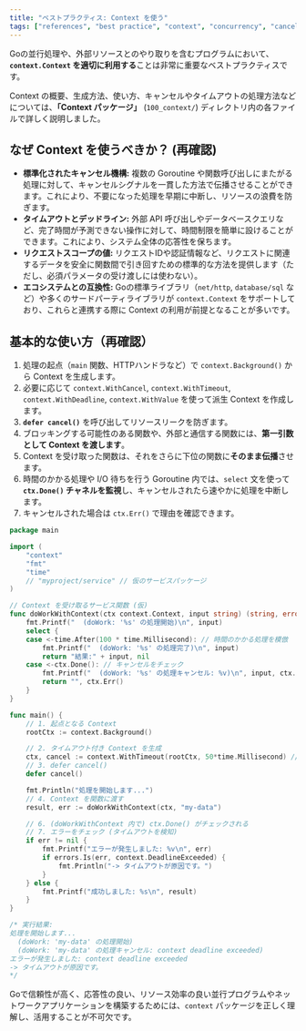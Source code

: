 ```yaml
---
title: "ベストプラクティス: Context を使う"
tags: ["references", "best practice", "context", "concurrency", "cancel", "timeout", "deadline"]
---
```


Goの並行処理や、外部リソースとのやり取りを含むプログラムにおいて、**`context.Context` を適切に利用する**ことは非常に重要なベストプラクティスです。

Context の概要、生成方法、使い方、キャンセルやタイムアウトの処理方法などについては、**「Context パッケージ」** (`100_context/`) ディレクトリ内の各ファイルで詳しく説明しました。

## なぜ Context を使うべきか？ (再確認)

*   **標準化されたキャンセル機構:** 複数の Goroutine や関数呼び出しにまたがる処理に対して、キャンセルシグナルを一貫した方法で伝播させることができます。これにより、不要になった処理を早期に中断し、リソースの浪費を防ぎます。
*   **タイムアウトとデッドライン:** 外部 API 呼び出しやデータベースクエリなど、完了時間が予測できない操作に対して、時間制限を簡単に設けることができます。これにより、システム全体の応答性を保ちます。
*   **リクエストスコープの値:** リクエストIDや認証情報など、リクエストに関連するデータを安全に関数間で引き回すための標準的な方法を提供します（ただし、必須パラメータの受け渡しには使わない）。
*   **エコシステムとの互換性:** Goの標準ライブラリ（`net/http`, `database/sql` など）や多くのサードパーティライブラリが `context.Context` をサポートしており、これらと連携する際に Context の利用が前提となることが多いです。

## 基本的な使い方（再確認）

1.  処理の起点（`main` 関数、HTTPハンドラなど）で `context.Background()` から Context を生成します。
2.  必要に応じて `context.WithCancel`, `context.WithTimeout`, `context.WithDeadline`, `context.WithValue` を使って派生 Context を作成します。
3.  **`defer cancel()`** を呼び出してリソースリークを防ぎます。
4.  ブロッキングする可能性のある関数や、外部と通信する関数には、**第一引数として Context を渡します**。
5.  Context を受け取った関数は、それをさらに下位の関数に**そのまま伝播**させます。
6.  時間のかかる処理や I/O 待ちを行う Goroutine 内では、`select` 文を使って **`ctx.Done()` チャネルを監視**し、キャンセルされたら速やかに処理を中断します。
7.  キャンセルされた場合は `ctx.Err()` で理由を確認できます。

```go title="Context を使う基本的な流れ (イメージ)"
package main

import (
	"context"
	"fmt"
	"time"
	// "myproject/service" // 仮のサービスパッケージ
)

// Context を受け取るサービス関数 (仮)
func doWorkWithContext(ctx context.Context, input string) (string, error) {
	fmt.Printf("  (doWork: '%s' の処理開始)\n", input)
	select {
	case <-time.After(100 * time.Millisecond): // 時間のかかる処理を模倣
		fmt.Printf("  (doWork: '%s' の処理完了)\n", input)
		return "結果:" + input, nil
	case <-ctx.Done(): // キャンセルをチェック
		fmt.Printf("  (doWork: '%s' の処理キャンセル: %v)\n", input, ctx.Err())
		return "", ctx.Err()
	}
}

func main() {
	// 1. 起点となる Context
	rootCtx := context.Background()

	// 2. タイムアウト付き Context を生成
	ctx, cancel := context.WithTimeout(rootCtx, 50*time.Millisecond) // 50ms でタイムアウト
	// 3. defer cancel()
	defer cancel()

	fmt.Println("処理を開始します...")
	// 4. Context を関数に渡す
	result, err := doWorkWithContext(ctx, "my-data")

	// 6. (doWorkWithContext 内で) ctx.Done() がチェックされる
	// 7. エラーをチェック (タイムアウトを検知)
	if err != nil {
		fmt.Printf("エラーが発生しました: %v\n", err)
		if errors.Is(err, context.DeadlineExceeded) {
			fmt.Println("-> タイムアウトが原因です。")
		}
	} else {
		fmt.Printf("成功しました: %s\n", result)
	}
}

/* 実行結果:
処理を開始します...
  (doWork: 'my-data' の処理開始)
  (doWork: 'my-data' の処理キャンセル: context deadline exceeded)
エラーが発生しました: context deadline exceeded
-> タイムアウトが原因です。
*/
```

Goで信頼性が高く、応答性の良い、リソース効率の良い並行プログラムやネットワークアプリケーションを構築するためには、`context` パッケージを正しく理解し、活用することが不可欠です。